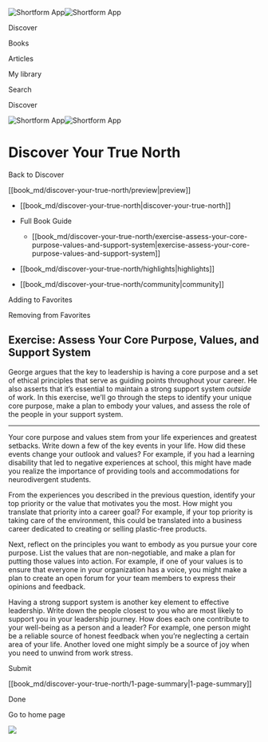 ![Shortform App](/img/logo.36a2399e.svg)![Shortform App](/img/logo-dark.70c1b072.svg)

Discover

Books

Articles

My library

Search

Discover

![Shortform App](/img/logo.36a2399e.svg)![Shortform App](/img/logo-dark.70c1b072.svg)

# Discover Your True North

Back to Discover

[[book_md/discover-your-true-north/preview|preview]]

  * [[book_md/discover-your-true-north|discover-your-true-north]]
  * Full Book Guide

    * [[book_md/discover-your-true-north/exercise-assess-your-core-purpose-values-and-support-system|exercise-assess-your-core-purpose-values-and-support-system]]
  * [[book_md/discover-your-true-north/highlights|highlights]]
  * [[book_md/discover-your-true-north/community|community]]



Adding to Favorites 

Removing from Favorites 

## Exercise: Assess Your Core Purpose, Values, and Support System

George argues that the key to leadership is having a core purpose and a set of ethical principles that serve as guiding points throughout your career. He also asserts that it’s essential to maintain a strong support system _outside_ of work. In this exercise, we’ll go through the steps to identify your unique core purpose, make a plan to embody your values, and assess the role of the people in your support system.

* * *

Your core purpose and values stem from your life experiences and greatest setbacks. Write down a few of the key events in your life. How did these events change your outlook and values? For example, if you had a learning disability that led to negative experiences at school, this might have made you realize the importance of providing tools and accommodations for neurodivergent students.

From the experiences you described in the previous question, identify your top priority or the value that motivates you the most. How might you translate that priority into a career goal? For example, if your top priority is taking care of the environment, this could be translated into a business career dedicated to creating or selling plastic-free products.

Next, reflect on the principles you want to embody as you pursue your core purpose. List the values that are non-negotiable, and make a plan for putting those values into action. For example, if one of your values is to ensure that everyone in your organization has a voice, you might make a plan to create an open forum for your team members to express their opinions and feedback.

Having a strong support system is another key element to effective leadership. Write down the people closest to you who are most likely to support you in your leadership journey. How does each one contribute to your well-being as a person and a leader? For example, one person might be a reliable source of honest feedback when you’re neglecting a certain area of your life. Another loved one might simply be a source of joy when you need to unwind from work stress.

Submit 

[[book_md/discover-your-true-north/1-page-summary|1-page-summary]]

Done

Go to home page 

![](https://bat.bing.com/action/0?ti=56018282&Ver=2&mid=0646cf74-31c9-4d7f-ac1a-469d28a38229&sid=49fff5b0636c11eeb9c611038afc8668&vid=4a005010636c11ee80c703d4c4a7acd5&vids=0&msclkid=N&pi=0&lg=en-US&sw=800&sh=600&sc=24&nwd=1&tl=Shortform%20%7C%20Discover%20Your%20True%20North&p=https%3A%2F%2Fwww.shortform.com%2Fapp%2Fbook%2Fdiscover-your-true-north%2Fexercise-assess-your-core-purpose-values-and-support-system&r=&lt=449&evt=pageLoad&sv=1&rn=27705)

